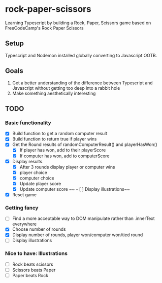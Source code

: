 # rock-paper-scissors

Learning Typescript by building a Rock, Paper, Scissors game based on FreeCodeCamp's Rock Paper Scissors 

## Setup

Typescript and Nodemon installed globally converting to Javascript OOTB.

## Goals

1. Get a better understanding of the difference between Typescript and Javascript without getting too deep into a rabbit hole
2. Make something aesthetically interesting

## TODO

### Basic functionality

- [x] Build function to get a random computer result
- [x] Build function to return true if player wins
- [x] Get the Round results of randomComputerResult() and playerHasWon()
  - [x] If player has won, add to their playerScore
  - [x] If computer has won, add to computerScore
- [X] Display results
  - [X] After 3 rounds display player or computer wins
  - [X] player choice
  - [X] computer choice
  - [X] Update player score
  - [X] Update computer score
~~  - [ ] Display illustrations~~
- [X] Reset game

### Getting fancy

- [ ] Find a more acceptable way to DOM manipulate rather than .innerText everywhere
- [X] Choose number of rounds
- [X] Display number of rounds, player won/computer won/tied round
- [ ] Display illustrations

### Nice to have: Illustrations

- [ ] Rock beats scissors
- [ ] Scissors beats Paper
- [ ] Paper beats Rock
